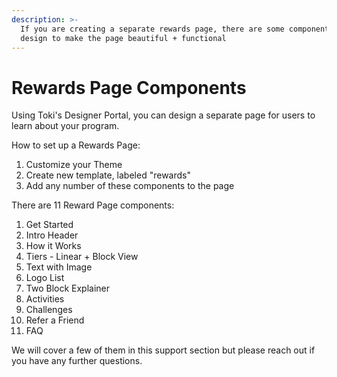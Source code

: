 ```yaml
---
description: >-
  If you are creating a separate rewards page, there are some components you can
  design to make the page beautiful + functional
---
```


# Rewards Page Components

Using Toki's Designer Portal, you can design a separate page for users to learn about your program.&#x20;

How to set up a Rewards Page:

1. Customize your Theme
2. Create new template, labeled "rewards"
3. Add any number of these components to the page

There are 11 Reward Page components:

1. Get Started
2. Intro Header
3. How it Works
4. Tiers - Linear + Block View
5. Text with Image
6. Logo List
7. Two Block Explainer
8. Activities
9. Challenges
10. Refer a Friend
11. FAQ

We will cover a few of them in this support section but please reach out if you have any further questions.

